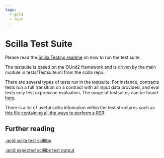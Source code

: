 ```yaml
---
tags:
  - gold
  - test
---
```


# Scilla Test Suite

Please read the [Scilla Testing readme](https://github.com/Zilliqa/scilla/tree/ccf60d04f89202c5149461def28f390ad4bc5a7c#running-the-testsuite) on how to run the test suite.

The testsuite is based on the OUnit2 framework and is driven by the main module in tests/Testsuite.ml from the scilla repo.

There are several types of tests run in the testsuite. For instance, contracts tests run a full transition on a contract with all input data provided, and eval tests only test expression evaluation. The range of testsuites can be found [here](https://github.com/Zilliqa/scilla/tree/ccf60d04f89202c5149461def28f390ad4bc5a7c/tests).

There is a lot of useful scilla infomation within the test structures such as [this file containing all the ways to perform a RSR](https://github.com/Zilliqa/scilla/blob/ccf60d04f89202c5149461def28f390ad4bc5a7c/tests/contracts/remote_state_reads.scilla)

## Further reading

[.gold scilla test scillibs](https://github.com/Zilliqa/scilla/tree/master/tests/checker/good)

[.gold expected scillibs test output](https://github.com/Zilliqa/scilla/tree/master/tests/checker/good/gold)
